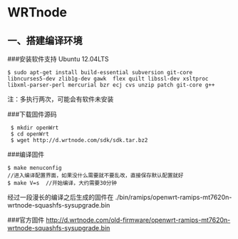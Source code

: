 WRTnode
=======
一、搭建编译环境
------------
###安装软件支持
Ubuntu 12.04LTS
```
$ sudo apt-get install build-essential subversion git-core libncurses5-dev zlib1g-dev gawk  flex quilt libssl-dev xsltproc libxml-parser-perl mercurial bzr ecj cvs unzip patch git-core g++
```
 注：多执行两次，可能会有软件未安装

###下载固件源码
```
 $ mkdir openWrt
 $ cd openWrt
 $ wget http://d.wrtnode.com/sdk/sdk.tar.bz2 
```
###编译固件
```
$ make menuconfig 
//进入编译配置界面，如果没什么需要就不要乱改，直接保存默认配置就好
$ make V=s  //开始编译，大约需要30分钟
```
 
经过一段漫长的编译之后生成的固件在 ./bin/ramips/openwrt-ramips-mt7620n-wrtnode-squashfs-sysupgrade.bin

###官方固件
http://d.wrtnode.com/old-firmware/openwrt-ramips-mt7620n-wrtnode-squashfs-sysupgrade.bin

